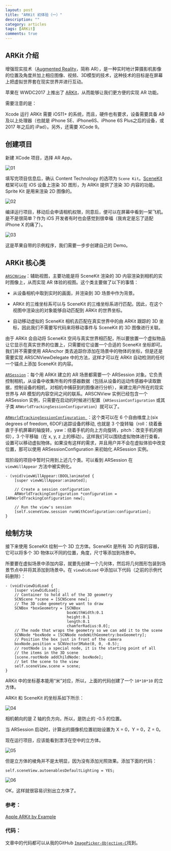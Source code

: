 ```yaml
---
layout: post
title: "ARKit 初体验（一）"
description: ""
category: articles
tags: [ARKit]
comments: true
---
```



## ARKit 介绍

增强现实技术（[Augmented Reality](https://en.wikipedia.org/wiki/Augmented_reality)，简称 AR），是一种实时地计算摄影机影像的位置及角度并加上相应图像、视频、3D模型的技术，这种技术的目标是在屏幕上把虚拟世界套在现实世界并进行互动。

苹果在 WWDC2017 上推出了 [ARKit]((https://www.youtube.com/watch?v=S14AVwaBF-Y))，从而能够让我们更方便的实现 AR 功能。

需要注意的是：

Xcode 运行 ARKit 需要 iOS11+ 的系统，而且，硬件也有要求，设备需要具备 A9 及以上处理器（也就是 iPhone SE、iPhone6S、iPhone 6S Plus之后的设备，或 2017 年之后的 iPad）。另外，还需要 XCode 9。

## 创建项目

新建 XCode 项目，选择 AR App。

![01](https://lettleprince.github.io/images/20171204-arkit-01/01.png)

填写完项目信息后，确认 Content Technology 的选项为 `Scene Kit`。[SceneKit](https://developer.apple.com/scenekit/) 框架可以在 iOS 设备上渲染 3D 图形，为 ARKit 提供了渲染 3D 内容的功能。Sprite Kit 是用来渲染 2D 图像的。

![02](https://lettleprince.github.io/images/20171204-arkit-01/02.png)

编译运行项目，移动后会申请相机权限，同意后，便可以在屏幕中看到一架飞机。是不是很简单？作为 iOS 开发者有时也会感觉到很幸福（我肯定是忘了适配 iPhone X 的痛了）。

![03](https://lettleprince.github.io/images/20171204-arkit-01/03.png)

这是苹果自带的示例程序，我们需要一步步创建自己的 Demo。

## ARKit 核心类

[`ARSCNView`](https://developer.apple.com/documentation/arkit/arscnview)：辅助视图，主要功能是将 SceneKit 渲染的 3D 内容渲染到相机的实时图像上，从而实现 AR 体验的视图。这个类主要做了以下的事情：

- 从设备相机中取到实时的画面，并渲染到 3D 场景中作为背景。

- ARKit 的三维坐标系可以与 SceneKit 的三维坐标系进行匹配。因此，在这个视图中渲染出的对象能够自动匹配到 ARKit 的世界坐标。

- 自动移动虚拟的 SceneKit 相机去匹配在真实世界中的由 ARKit 跟踪的 3D 坐标，因此我们不需要写代码来将移动事件与 SceneKit 的 3D 图像进行关联。

由于 ARKit 会自动将 SceneKit 空间与真实世界相匹配，所以要放置一个虚拟物品让它显示在真实世界的位置上，只需要给它设置一个合适的 SceneKit 坐标即可。我们并不需要使用 ARAnchor 类去追踪你添加在场景中的物体的坐标，但是还是需要实现 ARSCNViewDelegate 中的方法，这样才可以在 ARKit 自动检测的任何一个锚点上添加 SceneKit 的内容。

[`ARSession`](https://developer.apple.com/documentation/arkit/arsession)：每个用 ARKit 建立的 AR 场景都需要一个 ARSession 对象。它负责控制相机，从设备中收集所有的传感器数据（包括从设备的运动传感器中读取数据，控制设备的相机，对相机中捕获到的图像进行分析），来建立用户所在的现实世界与 AR 模型的内容空间之间的联系。ARSCNView 实例已经包含一个 ARSession 实例，只需要在启动的时候进行配置（`ARSessionConfiguration` 或其子类 `ARWorldTrackingSessionConfiguration`）就可以了。

[`ARWorldTrackingSessionConfiguration `](https://developer.apple.com/documentation/arkit/arworldtrackingsessionconfiguration)：这个类可以在 6 个自由维度上(six degrees of freedom, 6DOF)追踪设备的移动, 也就是 3 个旋转轴（roll：绕着垂直于手机屏幕的轴旋转，yaw：绕着手机的向上方向旋转，pitch：改变手机的俯仰），3 个平移轴（在 x, y, z 上的移动）。这样我们可以围绕虚拟物体进行查看，设置可以移动虚拟物体。如果没有这样的需求，并且用户并不会在虚拟体验中改变位置，那可以使用 ARSessionConfiguration 来初始化 ARSession 实例。

现阶段的项目中暂时只用到上述几个类。可以看到 ARSession 在 `viewWillAppear` 方法中被实例化。

```
- (void)viewWillAppear:(BOOL)animated {
    [super viewWillAppear:animated];
    
    // Create a session configuration
    ARWorldTrackingConfiguration *configuration = [ARWorldTrackingConfiguration new];

    // Run the view's session
    [self.sceneView.session runWithConfiguration:configuration];
}
```

## 绘制方块

接下来使用 SceneKit 绘制一个 3D 立方体。SceneKit 是所有 3D 内容的容器，它可以将多个 3D 物体以不同的位置，角度，尺寸等添加到场景中。

所要要在虚拟场景中添加内容，就要先创建一个几何体，然后将几何图形包装到场景节点中并将其添加到场景中。在 `viewDidLoad` 中添加以下代码（之前的示例代码删除）：

```
- (void)viewDidLoad {
    [super viewDidLoad];
    // Container to hold all of the 3D geometry
    SCNScene *scene = [SCNScene new];
    // The 3D cube geometry we want to draw
    SCNBox *boxGeometry = [SCNBox
                           boxWithWidth:0.1
                           height:0.1
                           length:0.1
                           chamferRadius:0.0];
    // The node that wraps the geometry so we can add it to the scene
    SCNNode *boxNode = [SCNNode nodeWithGeometry:boxGeometry];
    // Position the box just in front of the camera
    boxNode.position = SCNVector3Make(0, 0, -0.5);
    // rootNode is a special node, it is the starting point of all
    // the items in the 3D scene
    [scene.rootNode addChildNode: boxNode];
    // Set the scene to the view
    self.sceneView.scene = scene;
}
```

ARKit 中的坐标基本能用“米”对应，所以，上面的代码创建了一个 `10*10*10` 的立方体。

ARKit 和 SceneKit 的坐标系如下所示：

![04](https://lettleprince.github.io/images/20171204-arkit-01/04.png)

相机朝向的是 Z 轴的负方向，所以，是防止的 -0.5 的位置。

当 ARSession 启动时，计算出的摄像机位置初始设置为 X = 0，Y = 0，Z = 0。

现在运行项目，应该能看到漂浮在空中的立方体。

![05](https://lettleprince.github.io/images/20171204-arkit-01/05.png)

但是立方体的棱角并不是太明显，因为没有添加光照效果。添加下面的代码：

```
self.sceneView.autoenablesDefaultLighting = YES;
```

![06](https://lettleprince.github.io/images/20171204-arkit-01/06.png)


OK，这样就很容易识别出立方体了。

### 参考：

[Apple ARKit by Example](https://blog.markdaws.net/arkit-by-example-part1-7830677ef84d)


### 代码：
文章中的代码都可以从我的GitHub [`ImagePicker-Objective-C`](https://github.com/lettleprince/ImagePicker-Objective-C)找到。

